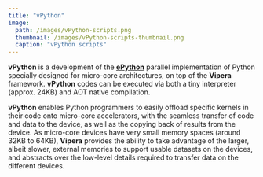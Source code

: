 ```yaml
---
title: "vPython"
image: 
  path: /images/vPython-scripts.png
  thumbnail: /images/vPython-scripts-thumbnail.png
  caption: "vPython scripts"
---
```


**vPython** is a development of the [**ePython**](https://github.com/mesham/epython) parallel implementation of Python specially designed for micro-core architectures, on top of the **Vipera** framework. **vPython** codes can be executed via both a tiny interpreter (approx. 24KB) and AOT native compilation. 

**vPython** enables Python programmers to easily offload specific kernels in their code onto micro-core accelerators, with the seamless transfer of code and data to the device, as well as the copying back of results from the device. As micro-core devices have very small memory spaces (around 32KB to 64KB), **Vipera** provides the ability to take advantage of the larger, albeit slower, external memories to support usable datasets on the devices, and abstracts over the low-level details required to transfer data on the different devices. 
